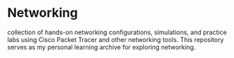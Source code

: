 # Networking
collection of hands-on networking configurations, simulations, and practice labs using Cisco Packet Tracer and other networking tools. This repository serves as my personal learning archive for exploring networking.
